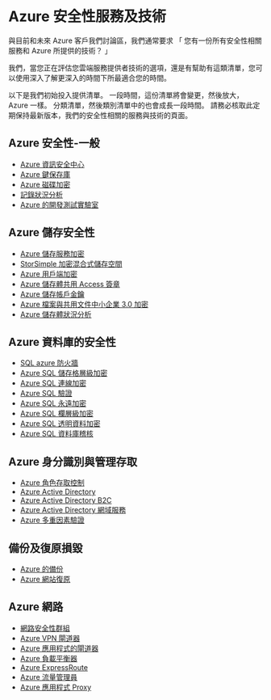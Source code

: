 <properties
   pageTitle="Azure 安全性服務與技術 |Microsoft Azure"
   description="本文提供 curated 的 Azure 安全性服務與技術的清單。"
   services="security"
   documentationCenter="na"
   authors="TomShinder"
   manager="StevenPo"
   editor="TomSh"/>

<tags
   ms.service="security"
   ms.devlang="na"
   ms.topic="article"
   ms.tgt_pltfrm="na"
   ms.workload="na"
   ms.date="08/09/2016"
   ms.author="yurid"/>

# <a name="azure-security-services-and-technologies"></a>Azure 安全性服務及技術

與目前和未來 Azure 客戶我們討論區，我們通常要求 「 您有一份所有安全性相關服務和 Azure 所提供的技術？ 」
 
我們，當您正在評估您雲端服務提供者技術的選項，還是有幫助有這類清單，您可以使用深入了解更深入的時間下所最適合您的時間。

以下是我們初始投入提供清單。 一段時間，這份清單將會變更，然後放大，Azure 一樣。 分類清單，然後類別清單中的也會成長一段時間。 請務必核取此定期保持最新版本，我們的安全性相關的服務與技術的頁面。 

## <a name="azure-security---general"></a>Azure 安全性-一般
- [Azure 資訊安全中心](https://azure.microsoft.com/documentation/services/security-center/)
- [Azure 鍵保存庫](https://azure.microsoft.com/documentation/services/key-vault/)
- [Azure 磁碟加密](azure-security-disk-encryption.md)
- [記錄狀況分析](../log-analytics/log-analytics-overview.md)
- [Azure 的開發測試實驗室](https://azure.microsoft.com/documentation/services/devtest-lab/)

## <a name="azure-storage-security"></a>Azure 儲存安全性
- [Azure 儲存服務加密](../storage/storage-service-encryption.md)
- [StorSimple 加密混合式儲存空間](https://azure.microsoft.com/documentation/services/storsimple/)
- [Azure 用戶端加密](../storage/storage-client-side-encryption.md)
- [Azure 儲存體共用 Access 簽章](../storage/storage-dotnet-shared-access-signature-part-1.md)
- [Azure 儲存帳戶金鑰](../storage/storage-create-storage-account.md)
- [Azure 檔案與共用文件中小企業 3.0 加密](../storage/storage-dotnet-how-to-use-files.md)
- [Azure 儲存體狀況分析](https://msdn.microsoft.com/library/hh343270.aspx)

## <a name="azure-database-security"></a>Azure 資料庫的安全性
- [SQL azure 防火牆](../sql-database/sql-database-firewall-configure.md)
- [Azure SQL 儲存格層級加密](https://blogs.msdn.microsoft.com/sqlsecurity/2015/05/12/recommendations-for-using-cell-level-encryption-in-azure-sql-database/)
- [Azure SQL 連線加密](../sql-database/sql-database-security-guidelines.md)
- [Azure SQL 驗證](../sql-database/sql-database-security-guidelines.md)
- [Azure SQL 永遠加密](https://msdn.microsoft.com/library/mt163865.aspx)
- [Azure SQL 欄層級加密](https://msdn.microsoft.com/library/ms179331.aspx)
- [Azure SQL 透明資料加密](https://msdn.microsoft.com/library/dn948096.aspx)
- [Azure SQL 資料庫稽核](../sql-database/sql-database-auditing-get-started.md)

## <a name="azure-identity-and-access-management"></a>Azure 身分識別與管理存取
- [Azure 角色存取控制](../active-directory/role-based-access-control-configure.md)
- [Azure Active Directory](../active-directory/active-directory-whatis.md)
- [Azure Active Directory B2C](../active-directory-b2c/active-directory-b2c-get-started.md)
- [Azure Active Directory 網域服務](https://azure.microsoft.com/documentation/services/active-directory-ds/)
- [Azure 多重因素驗證](../multi-factor-authentication/multi-factor-authentication.md)

## <a name="backup-and-disaster-recovery"></a>備份及復原損毀
- [Azure 的備份](https://azure.microsoft.com/documentation/services/backup/)
- [Azure 網站復原](https://azure.microsoft.com/documentation/services/site-recovery/)

## <a name="azure-networking"></a>Azure 網路
- [網路安全性群組](../virtual-network/virtual-networks-nsg.md)
- [Azure VPN 閘道器](../vpn-gateway/vpn-gateway-about-vpngateways.md)
- [Azure 應用程式的閘道器](../application-gateway/application-gateway-introduction.md)
- [Azure 負載平衡器](../load-balancer/load-balancer-overview.md)
- [Azure ExpressRoute](../expressroute/expressroute-introduction.md)
- [Azure 流量管理員](../traffic-manager/traffic-manager-overview.md)
- [Azure 應用程式 Proxy](../active-directory/active-directory-application-proxy-enable.md)
